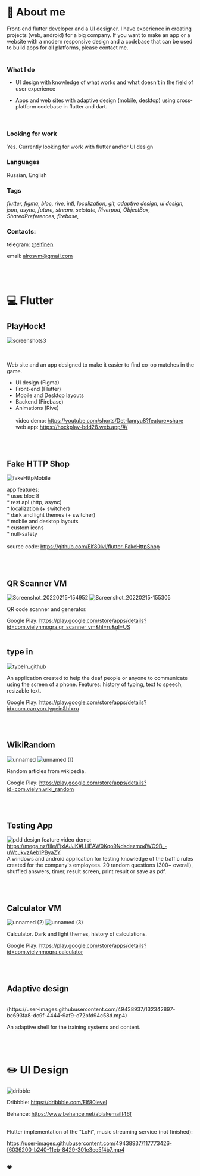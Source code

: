 # :memo: About me

Front-end flutter developer and a UI designer. I have experience in creating projects (web, android) for a big company. If you want to make an app or a website with a modern responsive design and a codebase that can be used to build apps for all platforms, please contact me.
<br /><br />


### What I do
- UI design with knowledge of what works and what doesn't in the field of user experience

- Apps and web sites with adaptive design (mobile, desktop) using cross-platform codebase in flutter and dart.
<br />

### Looking for work
Yes. Currently looking for work with flutter and\or UI design

### Languages
Russian, English

### Tags
*flutter, figma, bloc, rive, intl, localization, git, adaptive design, ui design, json, async, future, stream, setstate, Riverpod, ObjectBox, SharedPreferences, firebase,* 

### Contacts:
telegram: [@elfinen](https://t.me/elfinen)

email: alrosvm@gmail.com
<br /><br />
<br /><br />

# :computer: Flutter
## PlayHock!
![screenshots3](https://user-images.githubusercontent.com/49438937/202428117-826901fb-c9c1-4f39-b14a-b111e1f7d6cb.png)

<br /><br />
Web site and an app designed to make it easier to find co-op matches in the game.
<br />
- UI design (Figma)<br />
- Front-end (Flutter)<br />
- Mobile and Desktop layouts<br />
- Backend (Firebase)<br />
- Animations (Rive)<br /><br />
video demo: https://youtube.com/shorts/Det-Ianryu8?feature=share <br />
web app: https://hockplay-bdd28.web.app/#/


<br /><br />

## Fake HTTP Shop

![fakeHttpMobile](https://user-images.githubusercontent.com/49438937/216586316-2bd77355-af39-41d5-8ddc-bc95e8fd916d.png)


app features:<br />
    * uses bloc 8<br />
    * rest api (http, async)<br />
    * localization (+ switcher)<br />
    * dark and light themes (+ switcher)<br />
    * mobile and desktop layouts<br />
    * custom icons<br />
    * null-safety<br />
    <br />
source code: https://github.com/Elf80lvl/flutter-FakeHttpShop




<br /><br />



## QR Scanner VM
![Screenshot_20220215-154952](https://user-images.githubusercontent.com/49438937/177093482-09cbde39-1bc3-47fe-9780-b8420b413a21.png)
![Screenshot_20220215-155305](https://user-images.githubusercontent.com/49438937/177093501-0a536000-5e20-4ea3-909b-64aba20b1205.png)

QR code scanner and generator.

Google Play: https://play.google.com/store/apps/details?id=com.vielynmogra.qr_scanner_vm&hl=ru&gl=US
<br /><br />

## type in
![typeIn_github](https://user-images.githubusercontent.com/49438937/211811928-24cf9a26-9731-4a64-ad23-5daf14a8207e.png)

An application created to help the deaf people or anyone to communicate using the screen of a phone. Features: history of typing, text to speech, resizable text. 

Google Play: https://play.google.com/store/apps/details?id=com.carryon.typein&hl=ru


<br /><br />
## WikiRandom
![unnamed](https://user-images.githubusercontent.com/49438937/177094362-39fa8730-dfcb-4085-bda2-1df7f9641c4f.jpg)
![unnamed (1)](https://user-images.githubusercontent.com/49438937/177094387-d78553a3-afbb-46ad-a0b9-80a09736e6af.jpg)

Random articles from wikipedia.

Google Play: https://play.google.com/store/apps/details?id=com.vielyn.wiki_random

<br /><br />
## Testing App
![pdd design feature](https://user-images.githubusercontent.com/49438937/202430597-fd348e06-61ea-4ad0-9712-16cddf04125c.png)
video demo: https://mega.nz/file/FjxlAJJK#LLlEAW0Kqo9Ndsdezmo4WO9B_-uWcJkvzAeb1PByaZY <br />
A windows and android application for testing knowledge of the traffic rules created for the company's employees. 20 random questions (300+ overall), shuffled answers, timer, result screen, print result or save as pdf. 

<br /><br />
## Calculator VM
![unnamed (2)](https://user-images.githubusercontent.com/49438937/177096066-d54fcf25-de22-4213-a4ee-eb674b5234d0.jpg)
![unnamed (3)](https://user-images.githubusercontent.com/49438937/177096082-bdfabc26-2b4b-42b9-8fdd-a26076ffe463.jpg)

Calculator. Dark and light themes, history of calculations.

Google Play: https://play.google.com/store/apps/details?id=com.vielynmogra.calculator

<br /><br />
## Adaptive design
<br />
(https://user-images.githubusercontent.com/49438937/132342897-bc693fa8-dc9f-4444-9af9-c72bfd94c58d.mp4)

An adaptive shell for the training systems and content.

<br /><br />
# :pencil2: UI Design
![dribble](https://user-images.githubusercontent.com/49438937/177101277-e7452705-5bde-4561-9ee1-d3e6b6c85456.png)

Dribbble: https://dribbble.com/Elf80level

Behance: https://www.behance.net/ablakemailf46f
<br /><br />

Flutter implementation of the "LoFi", music streaming service (not finished):

https://user-images.githubusercontent.com/49438937/117773426-f6036200-b240-11eb-8429-301e3ee5f4b7.mp4
<br /><br />

:hearts:
